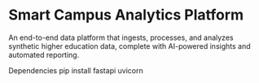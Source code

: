 # Smart Campus Analytics Platform


An end-to-end data platform that ingests, processes, and analyzes synthetic higher education data, complete with AI-powered insights and automated reporting.


Dependencies 
pip install fastapi uvicorn 
